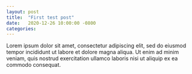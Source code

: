 ```yaml
---
layout: post
title:  "First test post"
date:   2020-12-26 10:00:00 -0800
categories:
---
```

Lorem ipsum dolor sit amet, consectetur adipiscing elit, sed do eiusmod tempor incididunt ut labore et dolore magna aliqua. Ut enim ad minim veniam, quis nostrud exercitation ullamco laboris nisi ut aliquip ex ea commodo consequat.
